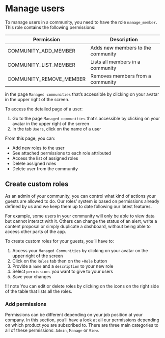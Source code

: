 # Manage users

To manage users in a community, you need to have the role `manage_member`. This role contains the following permissions: 

| Permission | Description |
| --- | --- |
| COMMUNITY_ADD_MEMBER | Adds new members to the community |
| COMMUNITY_LIST_MEMBER | Lists all members in a community |
| COMMUNITY_REMOVE_MEMBER | Removes members from a community |

in the page `Managed communities` that’s accessible by clicking on your avatar in the upper right of the screen. 

To access the detailed page of a user:

1. Go to the page `Managed communities` that’s accessible by clicking on your avatar in the upper right of the screen 
2. In the tab `Users`, click on the name of a user

From this page, you can: 

- Add new roles to the user
- See attached permissions to each role attributed
- Access the list of assigned roles
- Delete assigned roles
- Delete user from the community

## Create custom roles

As an admin of your community, you can control what kind of actions your guests are allowed to do. Our roles’ system is based on permissions already defined by us and we keep them up to date following our latest features.

For example, some users in your community will only be able to view data but cannot interact with it. Others can change the status of an alert, write a content proposal or simply duplicate a dashboard, without being able to access other parts of the app.

To create custom roles for your guests, you’ll have to:

1. Access your `Managed Communities` by clicking on your avatar on the upper right of the screen
2. Click on the `Roles` tab then on the `+Role` button
3. Provide a `name` and a `description` to your new role
4. Select `permissions` you want to give to your users
5. Save your changes

!!! note
    You can edit or delete roles by clicking on the icons on the right side of the table that lists all the roles.

### Add permissions

Permissions can be different depending on your job position at your company. In this section, you’ll have a look at all our permissions depending on which product you are subscribed to. There are three main categories to all of these permissions: `Admin`, `Manage` or `View`.

